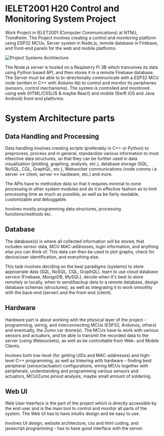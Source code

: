 # IELET2001 H20 Control and Monitoring System Project 
Work Project in IELET2001 (Computer Communications) at NTNU, Trondheim. The Project involves creating a control and monitoring platform using ESP32 MCUs, Server system in Node.js, remote database in Firebase, and front-end panels for the web and mobile platforms. 


![Project Systems Architecture](https://github.com/theBadMusician/IELET2001_Project/blob/master/project_assets/Project_systems_architecture.png)

The Node.js server is hosted on a Raspberry Pi 3B which tranceives its data using Python based API, and then stores it in a remote Firebase database. The Server must be able to bi-directionally communicate with a ESP32 MCU node (written in C++ with Arduino lib) to control and monitor its peripheries (sensors, control mechanisms). The system is controlled and monitored using web (HTML/CSS/JS & maybe React) and mobile (Swift iOS and Java Android) front-end platforms. 

# System Architecture parts
## Data Handling and Processing
Data handling involves creating scripts (preferably in C++ or Python) to preprocess, process and in general, standardize various information to most efeective data structures, so that they can be further used in data visualization (plotting, graphing, analysis, etc.), database storage (SQL, NoSQL, CQL, GraphQL, etc.), Websocket communications (node comms i.e. server <-> client, server <-> hardware, etc.) and more.

The APIs have to methodize data so that it requires minimal to none processing in other system modules and do it in effective fashion as to limit processing time as much as possible, as well as be fairly readable, customizable and debuggable.

Involves mostly programming data structures, processing functions/methods etc.

## Database
The database(s) is where all collected information will be stored, that includes sensor data, MCU MAC-addresses, login information, and anything else you can think of. This data can then be used to plot graphs, check for device/user identification, and everything else.

This task involves deciding on the best paradigms (systems) to store appropriate data (SQL, NoSQL, CQL, GraphQL), learn to use cloud database service (Firebase, MongoDB, MySQL), decide when it's best to store remotely or locally, when to send/backup data to a remote database, design database schemas (structures), as well as integrating it to work smoothly with the back-end (server) and the front-end (client).

## Hardware
Hardware part is about working with the physical layer of the project - programming, wiring, and interconnecting MCUs (ESP32, Arduinos, others) and eventually, the Zumo car drone(s). The MCUs have to work with various sensors and actuators, and be able to transmit the recorded data to the server (using Websockets), as well as be controllable from Web- and Mobile Clients.

Involves both low-level (for getting UIDs and MAC-addresses) and high-level C++ programming, as well as tinkering with hardware - finding best peripheral (sensor/actuator) configurations, wiring MCUs together with peripherals, understanding and programming various sensors and actuators, MCU/Zumo pinout analysis, maybe small amount of soldering.

## Web UI
Web User Interface is the part of the project which is directly accessible by the end user and is the main tool to control and monitor all parts of the system. The Web UI has to have intuitiv design and be easy to use.

Involves UI design, website architecture, css and html coding, and javascript programming - has to have good interface with the server.
